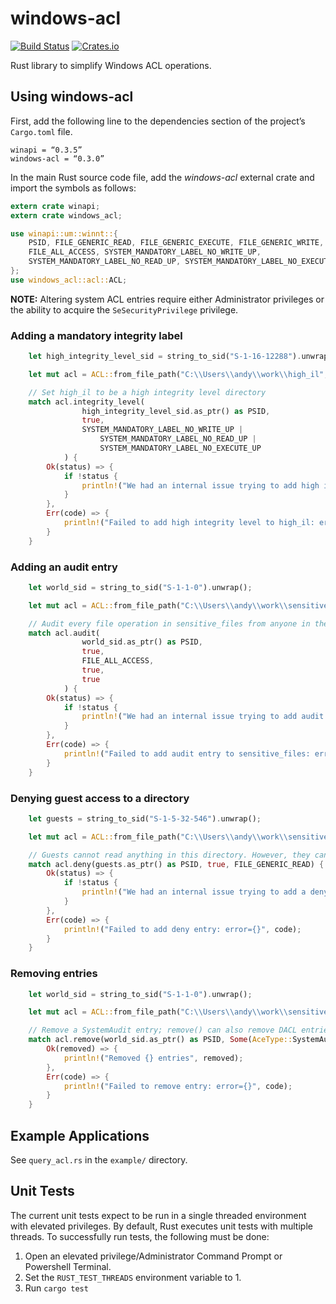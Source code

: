 # windows-acl

[![Build Status](https://img.shields.io/github/workflow/status/trailofbits/windows-acl/CI/master)](https://github.com/trailofbits/windows-acl/actions?query=workflow%3ACI)
[![Crates.io](https://img.shields.io/crates/v/windows-acl)](https://crates.io/crates/windows-acl)

Rust library to simplify Windows ACL operations.

## Using windows-acl
First, add the following line to the dependencies section of the project’s `Cargo.toml` file.

```
winapi = “0.3.5”
windows-acl = “0.3.0”
```

In the main Rust source code file, add the _windows-acl_ external crate and import the symbols as follows:

```rust
extern crate winapi;
extern crate windows_acl;

use winapi::um::winnt::{
    PSID, FILE_GENERIC_READ, FILE_GENERIC_EXECUTE, FILE_GENERIC_WRITE,
    FILE_ALL_ACCESS, SYSTEM_MANDATORY_LABEL_NO_WRITE_UP,
    SYSTEM_MANDATORY_LABEL_NO_READ_UP, SYSTEM_MANDATORY_LABEL_NO_EXECUTE_UP
};
use windows_acl::acl::ACL;
```

**NOTE:** Altering system ACL entries require either Administrator privileges or the ability to acquire the `SeSecurityPrivilege` privilege.

### Adding a mandatory integrity label

```rust
    let high_integrity_level_sid = string_to_sid("S-1-16-12288").unwrap();

    let mut acl = ACL::from_file_path("C:\\Users\\andy\\work\\high_il", true).unwrap();

    // Set high_il to be a high integrity level directory
    match acl.integrity_level(
                high_integrity_level_sid.as_ptr() as PSID,
                true,
                SYSTEM_MANDATORY_LABEL_NO_WRITE_UP |
                    SYSTEM_MANDATORY_LABEL_NO_READ_UP |
                    SYSTEM_MANDATORY_LABEL_NO_EXECUTE_UP
            ) {
        Ok(status) => {
            if !status {
                println!("We had an internal issue trying to add high integrity level to high_il");
            }
        },
        Err(code) => {
            println!("Failed to add high integrity level to high_il: error={}", code);
        }
    }
```

### Adding an audit entry

```rust
    let world_sid = string_to_sid("S-1-1-0").unwrap();

    let mut acl = ACL::from_file_path("C:\\Users\\andy\\work\\sensitive_files", true).unwrap();

    // Audit every file operation in sensitive_files from anyone in the Everyone group
    match acl.audit(
                world_sid.as_ptr() as PSID,
                true,
                FILE_ALL_ACCESS,
                true,
                true
            ) {
        Ok(status) => {
            if !status {
                println!("We had an internal issue trying to add audit entry to sensitive_files");
            }
        },
        Err(code) => {
            println!("Failed to add audit entry to sensitive_files: error={}", code);
        }
    }
```

### Denying guest access to a directory

```rust
    let guests = string_to_sid("S-1-5-32-546").unwrap();

    let mut acl = ACL::from_file_path("C:\\Users\\andy\\work\\sensitive_files", false).unwrap();

    // Guests cannot read anything in this directory. However, they can still drop files there
    match acl.deny(guests.as_ptr() as PSID, true, FILE_GENERIC_READ) {
        Ok(status) => {
            if !status {
                println!("We had an internal issue trying to add a deny entry to sensitive_files");
            }
        },
        Err(code) => {
            println!("Failed to add deny entry: error={}", code);
        }
    }
```

### Removing entries

```rust
    let world_sid = string_to_sid("S-1-1-0").unwrap();

    let mut acl = ACL::from_file_path("C:\\Users\\andy\\work\\sensitive_files", true).unwrap();

    // Remove a SystemAudit entry; remove() can also remove DACL entries as well
    match acl.remove(world_sid.as_ptr() as PSID, Some(AceType::SystemAudit), None) {
        Ok(removed) => {
            println!("Removed {} entries", removed);
        },
        Err(code) => {
            println!("Failed to remove entry: error={}", code);
        }
    }
```

## Example Applications
See `query_acl.rs` in the `example/` directory.

## Unit Tests
The current unit tests expect to be run in a single threaded environment with elevated privileges. By default, Rust executes unit tests with multiple threads. To successfully run tests, the following must be done:

 1. Open an elevated privilege/Administrator Command Prompt or Powershell Terminal.
 2. Set the `RUST_TEST_THREADS` environment variable to 1.
 3. Run `cargo test`
